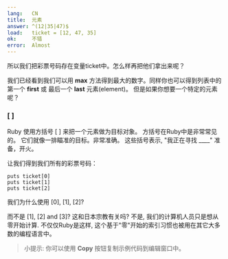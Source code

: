 ```yaml
---
lang:   CN
title:  元素
answer: ^(12|35|47)$
load:   ticket = [12, 47, 35]
ok:     不错
error:  Almost
---
```


所以我们把彩票号码存在变量ticket中。怎么样再把他们拿出来呢？

我们已经看到我们可以用 __max__ 方法得到最大的数字。同样你也可以得到列表中的 第一个 __first__ 或 最后一个 __last__ 元素(element)。
但是如果你想要一个特定的元素呢？

### [ ]
Ruby 使用方括号 [ ] 来把一个元素做为目标对象。
方括号在Ruby中是非常常见的。
它们就像一排瞄准的目标。非常准确。
这些括号表示, "我正在寻找 ____" 准备，开火。

让我们得到我们所有的彩票号码：

    puts ticket[0]
    puts ticket[1]
    puts ticket[2]

我们为什么使用 [0], [1], [2]?

而不是 [1], [2] and [3]? 这和日本宗教有关吗?
不是, 我们的计算机人员只是想从零开始计算. 不仅仅Ruby是这样,
这个基于"零"开始的索引习惯也被用在其它大多数的编程语言中。

> 小提示: 你可以使用 __Copy__ 按钮复制示例代码到编辑窗口中。
